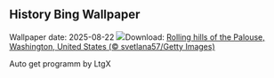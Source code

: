## History Bing Wallpaper
Wallpaper date: 2025-08-22
![](https://www.bing.com/th?id=OHR.PalouseWA_EN-GB8343692034_UHD.jpg&w=1000)Download: [Rolling hills of the Palouse, Washington, United States (© svetlana57/Getty Images)](https://www.bing.com/th?id=OHR.PalouseWA_EN-GB8343692034_UHD.jpg)

Auto get programm by LtgX
